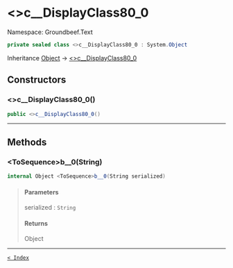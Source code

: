# &lt;&gt;c__DisplayClass80_0

Namespace: Groundbeef.Text

```csharp
private sealed class <>c__DisplayClass80_0 : System.Object
```

Inheritance [Object](https://docs.microsoft.com/en-us/dotnet/api/system.object) → [&lt;&gt;c__DisplayClass80_0]({}c__DisplayClass80_0.md)

## Constructors

### &lt;&gt;c__DisplayClass80_0()

```csharp
public <>c__DisplayClass80_0()
```

> 

---

## Methods

### &lt;ToSequence&gt;b__0(String)

```csharp
internal Object <ToSequence>b__0(String serialized)
```

> #### Parameters
> 
> serialized : `String`<br>
> 
> #### Returns
> 
> Object<br>
> 

---

[`< Index`](..\index.md)
